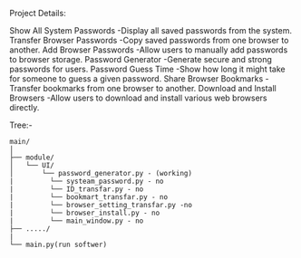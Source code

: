 
Project Details:

Show All System Passwords
-Display all saved passwords from the system.
Transfer Browser Passwords
-Copy saved passwords from one browser to another.
Add Browser Passwords
-Allow users to manually add passwords to browser storage.
Password Generator
-Generate secure and strong passwords for users.
Password Guess Time
-Show how long it might take for someone to guess a given password.
Share Browser Bookmarks
-Transfer bookmarks from one browser to another.
Download and Install Browsers
-Allow users to download and install various web browsers directly.


Tree:-

    main/
    │
    ├── module/
    │   └── UI/
    │       └── password_generator.py - (working)
    |         └── systeam_password.py - no
    |         └── ID_transfar.py - no
    |         └── bookmart_transfar.py - no
    |         └── browser_setting_transfar.py -no
    |         └── browser_install.py - no
    |         └── main_window.py - no
    ├── ...../
    |
    └── main.py(run softwer)
